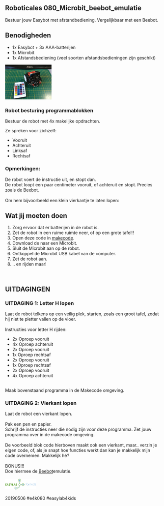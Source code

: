 ## Roboticales 080_Microbit_beebot_emulatie <br>
Bestuur jouw Easybot met afstandbediening. Vergelijkbaar met een Beebot.<br>

## Benodigheden
 - 1x Easybot + 3x AAA-batterijen
 - 1x Microbit
 - 1x Afstandsbediening (veel soorten afstandsbedieningen zijn geschikt)

<img src="https://github.com/pappavis/Easylab4kids_lessen/blob/master/lesmateriaal/080_Microbit_beebot_emulatie/plaatjes/Easybot%20met%20afstandsbediening_klein.jpg?raw=true" width="30%" hieght="30%"><br>

### Robot besturing programmablokken<br>
Bestuur de robot met 4x makelijke opdrachten.

Ze spreken voor zichzelf:<br>
 - Vooruit<br>
 - Achteruit<br>
 - Linksaf<br>
 - Rechtsaf<br>

### Opmerkingen:
De robot voert de instructie uit, en stopt dan.<br>
De robot loopt een paar centimeter vooruit, of achteruit en stopt. Precies zoals de Beebot.<br> 
<br>
Om hem bijvoorbeeld een klein vierkantje te laten lopen:<br>

## Wat jij moeten doen
1. Zorg ervoor dat er batterijen in de robot is.<br>
2. Zet de robot in een ruime ruimte neer, of op een grote tafel!!<br>
3. Open deze code in <a href="https://makecode.microbit.org/_Uor062UgtC69" target="_blank">makecode</a>. <br>
4. Download de naar een Microbit.<br>
5. Sluit de Microbit aan op de robot.<br>
6. Ontkoppel de Microbit USB kabel van de computer.<br>
7. Zet de robot aan.<br>
8. .. en rijden maar!<br>
<br>

## UITDAGINGEN
### UITDAGING 1: Letter H lopen
Laat de robot telkens op een veilig plek, starten, zoals een groot tafel, zodat hij niet te pletter vallen op de vloer.<br>
<br>
Instructies voor letter H rijden:<br>
  - 2x Oproep vooruit<br>
  - 4x Oproep achteruit<br>
  - 2x Oproep vooruit<br>
  - 1x Oproep rechtsaf<br>
  - 2x Oproep vooruit<br>
  - 1x Oproep rechtsaf<br>
  - 2x Oproep vooruit<br>
  - 4x Oproep achteruit<br>
<br>
Maak bovenstaand programma in de Makecode omgeving.<br>

### UITDAGING 2: Vierkant lopen
Laat de robot een vierkant lopen.<br>
<br>
Pak een pen en papier.<br>
Schrijf de instructies neer die nodig zijn voor deze programma. Zet jouw programma over in de makecode omgeving.<br>
<br>
De voorbeeld blok code hierboven maakt ook een vierkant, maar.. verzin je eigen code, of, als je snapt hoe functies werkt dan kan je makkelijk mijn code overnemen. Makkelijk hé?<br>
<br>
BONUS!!!<br>
Doe hiermee de <a href="https://makecode.microbit.org/_hDueovKC8WVD" target="_blank">Beebot</a>emulatie. <br>
<br>
<img src="https://github.com/pappavis/Easylab4kids_lessen/raw/master/plaatjes/Easy_Lab_logo_kleur.png?raw=true" width="20%" height="20%"><br>
<br>
20190506 #e4k080 #easylab4kids<br>
<br>
<br>

